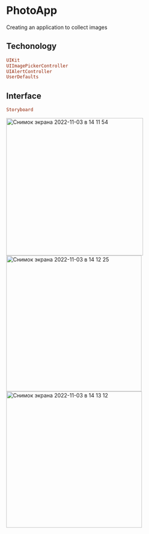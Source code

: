 # PhotoApp


Creating an application to collect images

## Techonology

```ruby
UIKit
UIImagePickerController
UIAlertController
UserDefaults
```

## Interface

```ruby
Storyboard
```
<img width="364" alt="Снимок экрана 2022-11-03 в 14 11 54" src="https://user-images.githubusercontent.com/107427927/199695994-e89a8184-b387-4f8f-b146-8781afb7803e.png">
<img width="360" alt="Снимок экрана 2022-11-03 в 14 12 25" src="https://user-images.githubusercontent.com/107427927/199695993-e3fae796-66ac-45d6-aab3-9314446afca1.png">
<img width="361" alt="Снимок экрана 2022-11-03 в 14 13 12" src="https://user-images.githubusercontent.com/107427927/199695997-03ee9b28-7a90-4954-a4cf-2ffd4ec5ba28.png">
